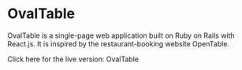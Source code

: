
# OvalTable

OvalTable is a single-page web application built on Ruby on Rails with React.js. It is inspired by the restaurant-booking website OpenTable. 

Click here for the live version: 
OvalTable


